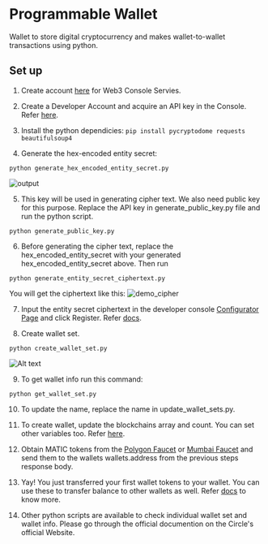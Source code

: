 
# Programmable Wallet

Wallet to store digital cryptocurrency and makes wallet-to-wallet transactions using python.


## Set up

1. Create account [here](https://login.circle.com/) for Web3 Console Servies.

2. Create a Developer Account and acquire an API key in the Console. Refer [here](https://developers.circle.com/w3s/docs/circle-developer-account).

3. Install the python dependicies: 
```pip install pycryptodome requests beautifulsoup4```

4. Generate the hex-encoded entity secret:
```
python generate_hex_encoded_entity_secret.py
```

   ![output](image.png)


5. This key will be used in generating cipher text. We also need public key for this purpose. Replace the  API key in generate_public_key.py file and run the python script. 
```
python generate_public_key.py
```
6. Before generating the cipher text, replace the hex_encoded_entity_secret with your generated hex_encoded_entity_secret above. Then run 
```
python generate_entity_secret_ciphertext.py
```
You will get the ciphertext like this:
![demo_cipher](image-1.png)

7. Input the entity secret ciphertext in the developer console [Configurator Page](https://console.circle.com/wallets/dev/configurator?_gl=1*1p1ge0i*_ga*MTg0OTY5NTI0MS4xNjkzOTUxNjA2*_ga_GJDVPCQNRV*MTY5Mzk4Njc4NC42LjEuMTY5Mzk4OTczNy42MC4wLjA.) and click Register. Refer [docs](https://developers.circle.com/w3s/docs/developer-controlled-wallet-quickstart). 

8. Create wallet set.
```
python create_wallet_set.py
```
![Alt text](image-2.png)

9. To get wallet info run this command:
```
python get_wallet_set.py
```

10. To update the name, replace the name in update_wallet_sets.py.

11. To create wallet, update the blockchains array and count. You can set other variables too. Refer [here](https://developers.circle.com/w3s/reference/createdeveloperwallet).

12. Obtain MATIC tokens from the [Polygon Faucet](https://faucet.polygon.technology/) or [Mumbai Faucet](https://mumbaifaucet.com/) and send them to the wallets wallets.address from the previous steps response body. 

13. Yay! You just transferred your first wallet tokens to your wallet. You can use these to transfer balance to other wallets as well. Refer [docs](https://developers.circle.com/w3s/reference/createdeveloperwallet) to know more.

14. Other python scripts are available to check individual wallet set and wallet info. Please go through the official documention on the Circle's official Website.

